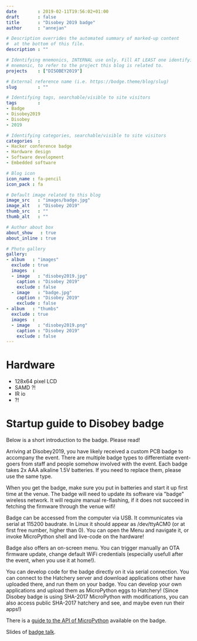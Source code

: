 ```yaml
---
date        : 2019-02-11T19:56:02+01:00
draft       : false
title       : "Disobey 2019 badge"
author      : "annejan"

# Description overrides the automated summary of marked-up content
#  at the bottom of this file.
description : ""

# Identifying mnemonics, INTERNAL use only. Fill AT LEAST one identifying
# mnemonic, to refer to the project this blog is related to.
projects    : ["DISOBEY2019"]

# External reference name (i.e. https://bodge.theme/blog/slug)
slug        : ""

# Identifying tags, searchable/visible to site visitors
tags        :
- Badge
- Disobey2019
- Disobey
- 2019

# Identifying categories, searchable/visible to site visitors
categories  :
- Hacker conference badge
- Hardware design
- Software development
- Embedded software

# Blog icon
icon_name : fa-pencil
icon_pack : fa

# Default image related to this blog
image_src   : "images/badge.jpg"
image_alt   : "Disobey 2019"
thumb_src   : ""
thumb_alt   : ""

# Author about box
about_show   : true
about_inline : true

# Photo gallery
gallery:
- album   : "images"
  exclude : true
  images  :
  - image   : "disobey2019.jpg"
    caption : "Disobey 2019"
    exclude : false
  - image   : "badge.jpg"
    caption : "Disobey 2019"
    exclude : false
- album   : "thumbs"
  exclude : true
  images  :
  - image   : "disobey2019.png"
    caption : "Disobey 2019"
    exclude : false
---
```


# Hardware

- 128x64 pixel LCD
- SAMD ?!
- IR io
- ?!

# Startup guide to Disobey badge
Below is a short introduction to the badge. Please read!

Arriving at Disobey2019, you have likely received a custom PCB badge to accompany the event. There are multiple badge types to differentiate event-goers from staff and people somehow involved with the event. Each badge takes 2x AAA alkaline 1.5V batteries. If you need to replace them, please use the same type.

When you get the badge, make sure you put in batteries and start it up first time at the venue. The badge will need to update its software via "badge" wireless network. It will require manual re-flashing, if it does not succeed in fetching the firmware through the venue wifi!

Badge can be accessed from the computer via USB. It communicates via serial at 115200 baudrate. In Linux it should appear as /dev/ttyACM0 (or at first free number, higher than 0). You can open the Menu and navigate it, or invoke MicroPython shell and live-code on the hardware!

Badge also offers an on-screen menu. You can trigger manually an OTA firmware update, change default WiFi credentials (especially usefull after the event, when you use it at home!).

You can develop code for the badge directly on it via serial connection. You can connect to the Hatchery server and download applications other have uploaded there, and run them on your badge. You can develop your own applications and upload them as MicroPython eggs to Hatchery! (Since Disobey badge is using SHA-2017 MicroPython with modifications, you can also access public SHA-2017 hatchery and see, and maybe even run their apps!)

There is a [guide to the API of MicroPython](https://wiki.badge.team/Disobey2019Badge/API "MicroPython") available on the badge.

Slides of [badge talk](doc/Disobey_talk.pdf "Presentation").

